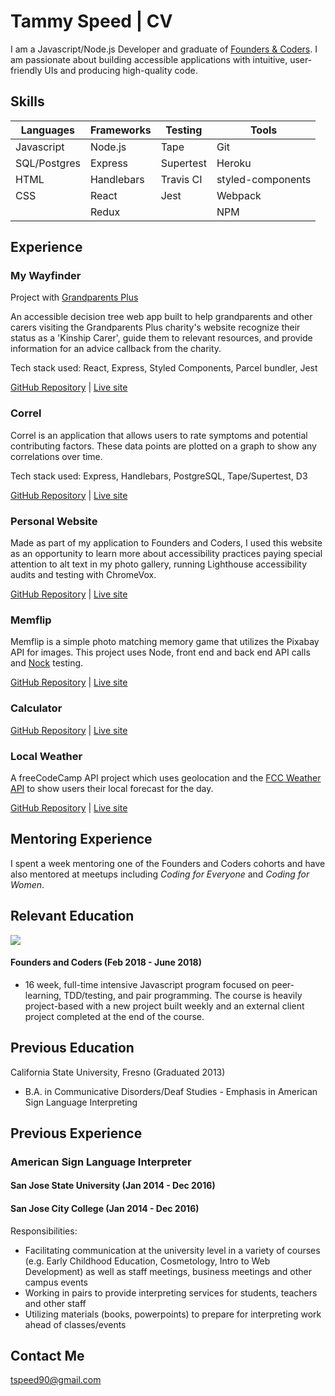 # Tammy Speed | CV

I am a Javascript/Node.js Developer and graduate of [Founders & Coders](https://foundersandcoders.com/). I am passionate about building accessible applications with intuitive, user-friendly UIs and producing high-quality code.

## Skills
| Languages   | Frameworks       | Testing               | Tools            | 
| --------    | --------         | --------              | -------------    | 
| Javascript  | Node.js          | Tape                  | Git              | 
| SQL/Postgres| Express          | Supertest             | Heroku           |
| HTML        | Handlebars       | Travis CI             | styled-components|
| CSS         | React            | Jest                  | Webpack          |
|             | Redux            |                       | NPM              | 


## Experience
### My Wayfinder  
Project with [Grandparents Plus](https://www.grandparentsplus.org.uk/) 

An accessible decision tree web app built to help grandparents and other carers visiting the Grandparents Plus charity's website recognize their status as a 'Kinship Carer', guide them to relevant resources, and provide information for an advice callback from the charity.

Tech stack used: React, Express, Styled Components, Parcel bundler, Jest

[GitHub Repository](https://github.com/tspeed90/GP_ProjectBernadette) | [Live site](https://my-wayfinder.herokuapp.com)

### Correl  
Correl is an application that allows users to rate symptoms and potential contributing factors. These data points are plotted on a graph to show any correlations over time.

Tech stack used: Express, Handlebars, PostgreSQL, Tape/Supertest, D3

[GitHub Repository](https://github.com/tspeed90/correl) | [Live site](https://correl-symptom-tracker.herokuapp.com)

### Personal Website  
Made as part of my application to Founders and Coders, I used this website as an opportunity to learn more about accessibility practices paying special attention to alt text in my photo gallery, running Lighthouse accessibility audits and testing with ChromeVox.

[GitHub Repository]() | [Live site](https://tspeed90.github.io/)

### Memflip  
Memflip is a simple photo matching memory game that utilizes the Pixabay API for images. This project uses Node, front end and back end API calls and [Nock](https://www.npmjs.com/package/nock) testing.

[GitHub Repository](https://github.com/tspeed90/memory-game) | [Live site](https://memflip.herokuapp.com)

### Calculator 
[GitHub Repository](https://github.com/tspeed90/js-calculator/) | [Live site](https://tspeed90.github.io/js-calculator/)

### Local Weather  
A freeCodeCamp API project which uses geolocation and the [FCC Weather API](https://fcc-weather-api.glitch.me/) to show users their local forecast for the day.

[GitHub Repository](https://github.com/tspeed90/local-weather) | [Live site](https://hows-the-weather.netlify.com/)

## Mentoring Experience
I spent a week mentoring one of the Founders and Coders cohorts and have also mentored at meetups including *Coding for Everyone* and *Coding for Women*.


## Relevant Education
![](http://res.cloudinary.com/dp6beg5nw/image/upload/v1525004700/fac-logo_njmmf7.png)
#### Founders and Coders (Feb 2018 - June 2018)
- 16 week, full-time intensive Javascript program focused on peer-learning, TDD/testing, and pair programming. The course is heavily project-based with a new project built weekly and an external client project completed at the end of the course.

## Previous Education

California State University, Fresno (Graduated 2013)
 - B.A. in Communicative Disorders/Deaf Studies - Emphasis in American Sign Language Interpreting

## Previous Experience
### American Sign Language Interpreter
#### San Jose State University (Jan 2014 - Dec 2016)
#### San Jose City College (Jan 2014 - Dec 2016)


Responsibilities:
- Facilitating communication at the university level in a variety of courses (e.g. Early Childhood Education, Cosmetology, Intro to Web Development) as well as staff meetings, business meetings and other campus events
- Working in pairs to provide interpreting services for students, teachers and other staff
- Utilizing materials (books, powerpoints) to prepare for interpreting work ahead of classes/events


## Contact Me

tspeed90@gmail.com
